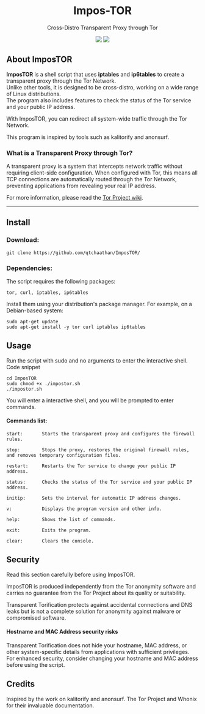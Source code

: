 <h1 align="center">Impos-TOR</h1>

<p align="center">
Cross-Distro Transparent Proxy through Tor
</p>

<p align="center">
<a href="https://github.com/qtchaathan/impostor/commits/main"><img src="https://img.shields.io/badge/version-1.1.2-blue"></a>
<a href="https://github.com/qtchaathan/ImposTOR/blob/main/LICENSE"><img src="https://img.shields.io/github/license/qtchaathan/impostor.svg"></a>
</p>

## About ImposTOR

**ImposTOR** is a shell script that uses **iptables** and **ip6tables** to create a transparent proxy through the Tor Network.<br>
Unlike other tools, it is designed to be cross-distro, working on a wide range of Linux distributions.<br>
The program also includes features to check the status of the Tor service and your public IP address.<br>

With ImposTOR, you can redirect all system-wide traffic through the Tor Network.

This program is inspired by tools such as kalitorify and anonsurf.

### What is a Transparent Proxy through Tor?

A transparent proxy is a system that intercepts network traffic without requiring client-side configuration. When configured with Tor, this means all TCP connections are automatically routed through the Tor Network, preventing applications from revealing your real IP address.

For more information, please read the [Tor Project wiki](https://gitlab.torproject.org/legacy/trac/-/wikis/doc/TransparentProxy).

---

## Install

### Download:

```term
git clone https://github.com/qtchaathan/ImposTOR/
```
### Dependencies:

The script requires the following packages:

    tor, curl, iptables, ip6tables

Install them using your distribution's package manager. For example, on a Debian-based system:
```
sudo apt-get update
sudo apt-get install -y tor curl iptables ip6tables
```

## Usage

Run the script with sudo and no arguments to enter the interactive shell.
Code snippet

```
cd ImposTOR
sudo chmod +x ./impostor.sh
./impostor.sh
``` 

You will enter a interactive shell, and you will be prompted to enter commands.

#### Commands list:

    start:       Starts the transparent proxy and configures the firewall rules.

    stop:        Stops the proxy, restores the original firewall rules, and removes temporary configuration files.

    restart:     Restarts the Tor service to change your public IP address.

    status:      Checks the status of the Tor service and your public IP address.

    initip:      Sets the interval for automatic IP address changes.

    v:           Displays the program version and other info.

    help:        Shows the list of commands.

    exit:        Exits the program.

    clear:       Clears the console.

## Security

Read this section carefully before using ImposTOR.

ImposTOR is produced independently from the Tor anonymity software and carries no guarantee from the Tor Project about its quality or suitability.

Transparent Torification protects against accidental connections and DNS leaks but is not a complete solution for anonymity against malware or compromised software.

#### Hostname and MAC Address security risks

Transparent Torification does not hide your hostname, MAC address, or other system-specific details from applications with sufficient privileges. For enhanced security, consider changing your hostname and MAC address before using the script.

## Credits

Inspired by the work on kalitorify and anonsurf.
The Tor Project and Whonix for their invaluable documentation.
